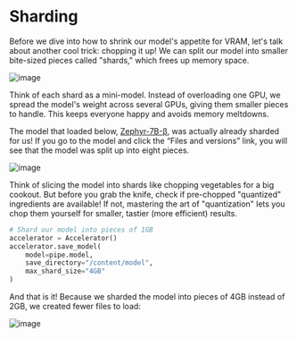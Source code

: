 # Sharding 
Before we dive into how to shrink our model's appetite for VRAM, let's talk about another cool trick: chopping it up! We can split our model into smaller bite-sized pieces called "shards," which frees up memory space.

![image](https://github.com/ghimiresunil/LLM-PowerHouse-A-Curated-Guide-for-Large-Language-Models-with-Custom-Training-and-Inferencing/assets/40186859/6db3be3a-7a7f-4bd1-9507-e61763955f51)


Think of each shard as a mini-model. Instead of overloading one GPU, we spread the model's weight across several GPUs, giving them smaller pieces to handle. This keeps everyone happy and avoids memory meltdowns.

The model that loaded below, [Zephyr-7B-β](https://huggingface.co/HuggingFaceH4/zephyr-7b-beta), was actually already sharded for us! If you go to the model and click the “Files and versions” link, you will see that the model was split up into eight pieces.

![image](https://github.com/ghimiresunil/LLM-PowerHouse-A-Curated-Guide-for-Large-Language-Models-with-Custom-Training-and-Inferencing/assets/40186859/6840ced9-0853-45ea-a294-b4a5cce2a7eb)

Think of slicing the model into shards like chopping vegetables for a big cookout. But before you grab the knife, check if pre-chopped "quantized" ingredients are available! If not, mastering the art of "quantization" lets you chop them yourself for smaller, tastier (more efficient) results.

```python
# Shard our model into pieces of 1GB
accelerator = Accelerator()
accelerator.save_model(
    model=pipe.model, 
    save_directory="/content/model", 
    max_shard_size="4GB"
)
```

And that is it! Because we sharded the model into pieces of 4GB instead of 2GB, we created fewer files to load:

![image](https://github.com/ghimiresunil/LLM-PowerHouse-A-Curated-Guide-for-Large-Language-Models-with-Custom-Training-and-Inferencing/assets/40186859/df67493d-58f7-45ad-ad0b-82c8df7064e7)

